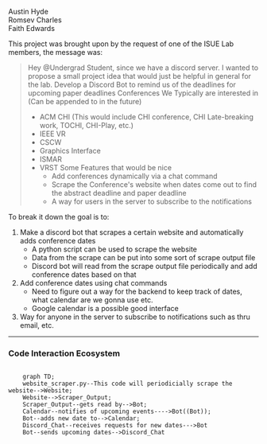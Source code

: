 
Austin Hyde  
Romsev Charles  
Faith Edwards  


This project was brought upon by the request of one of the ISUE Lab members, the message was:

>Hey @Undergrad Student, since we have a discord server. I wanted to propose a small project idea that would just be helpful in general for the lab. 
>Develop a Discord Bot to remind us of the deadlines for upcoming paper deadlines
>Conferences We Typically are interested in (Can be appended to in the future)
>  - ACM CHI (This would include CHI conference, CHI Late-breaking work, TOCHI, CHI-Play, etc.)
>  - IEEE VR
>  - CSCW
>  - Graphics Interface
>  - ISMAR
>  - VRST
>Some Features that would be nice 
> 	 - Add conferences dynamically via a chat command 
>	 - Scrape the Conference's website when dates come out to find the abstract deadline and paper deadline 
>	 - A way for users in the server to subscribe to the notifications



To break it down the goal is to:

1. Make a discord bot that scrapes a certain website and automatically adds conference dates
    -  A python script can be used to scrape the website
    - Data from the scrape can be put into some sort of scrape output file
    - Discord bot will read from the scrape output file periodically and add conference dates based on that
2. Add conference dates using chat commands
    - Need to figure out a way for the backend to keep track of dates, what calendar are we gonna use etc.
    - Google calendar is a possible good interface
3. Way for anyone in the server to subscribe to notifications such as thru email, etc.
___
### Code Interaction Ecosystem

```mermaid

	graph TD;
	website_scraper.py--This code will periodicially scrape the website-->Website;
    Website-->Scraper_Output;
    Scraper_Output--gets read by-->Bot;
    Calendar--notifies of upcoming events---->Bot((Bot));
    Bot--adds new date to-->Calendar;
    Discord_Chat--receives requests for new dates--->Bot
    Bot--sends upcoming dates-->Discord_Chat
```


